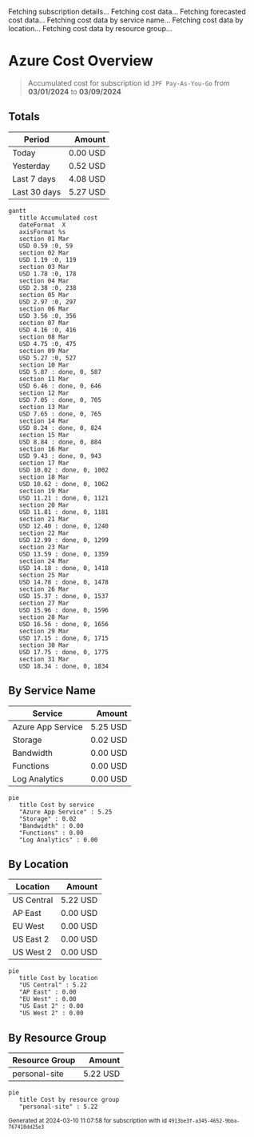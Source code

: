 Fetching subscription details...
Fetching cost data...
Fetching forecasted cost data...
Fetching cost data by service name...
Fetching cost data by location...
Fetching cost data by resource group...
# Azure Cost Overview

> Accumulated cost for subscription id `JPF Pay-As-You-Go` from **03/01/2024** to **03/09/2024**

## Totals

|Period|Amount|
|---|---:|
|Today|0.00 USD|
|Yesterday|0.52 USD|
|Last 7 days|4.08 USD|
|Last 30 days|5.27 USD|

```mermaid
gantt
   title Accumulated cost
   dateFormat  X
   axisFormat %s
   section 01 Mar
   USD 0.59 :0, 59
   section 02 Mar
   USD 1.19 :0, 119
   section 03 Mar
   USD 1.78 :0, 178
   section 04 Mar
   USD 2.38 :0, 238
   section 05 Mar
   USD 2.97 :0, 297
   section 06 Mar
   USD 3.56 :0, 356
   section 07 Mar
   USD 4.16 :0, 416
   section 08 Mar
   USD 4.75 :0, 475
   section 09 Mar
   USD 5.27 :0, 527
   section 10 Mar
   USD 5.87 : done, 0, 587
   section 11 Mar
   USD 6.46 : done, 0, 646
   section 12 Mar
   USD 7.05 : done, 0, 705
   section 13 Mar
   USD 7.65 : done, 0, 765
   section 14 Mar
   USD 8.24 : done, 0, 824
   section 15 Mar
   USD 8.84 : done, 0, 884
   section 16 Mar
   USD 9.43 : done, 0, 943
   section 17 Mar
   USD 10.02 : done, 0, 1002
   section 18 Mar
   USD 10.62 : done, 0, 1062
   section 19 Mar
   USD 11.21 : done, 0, 1121
   section 20 Mar
   USD 11.81 : done, 0, 1181
   section 21 Mar
   USD 12.40 : done, 0, 1240
   section 22 Mar
   USD 12.99 : done, 0, 1299
   section 23 Mar
   USD 13.59 : done, 0, 1359
   section 24 Mar
   USD 14.18 : done, 0, 1418
   section 25 Mar
   USD 14.78 : done, 0, 1478
   section 26 Mar
   USD 15.37 : done, 0, 1537
   section 27 Mar
   USD 15.96 : done, 0, 1596
   section 28 Mar
   USD 16.56 : done, 0, 1656
   section 29 Mar
   USD 17.15 : done, 0, 1715
   section 30 Mar
   USD 17.75 : done, 0, 1775
   section 31 Mar
   USD 18.34 : done, 0, 1834
```

## By Service Name

|Service|Amount|
|---|---:|
|Azure App Service|5.25 USD|
|Storage|0.02 USD|
|Bandwidth|0.00 USD|
|Functions|0.00 USD|
|Log Analytics|0.00 USD|

```mermaid
pie
   title Cost by service
   "Azure App Service" : 5.25
   "Storage" : 0.02
   "Bandwidth" : 0.00
   "Functions" : 0.00
   "Log Analytics" : 0.00
```

## By Location

|Location|Amount|
|---|---:|
|US Central|5.22 USD|
|AP East|0.00 USD|
|EU West|0.00 USD|
|US East 2|0.00 USD|
|US West 2|0.00 USD|

```mermaid
pie
   title Cost by location
   "US Central" : 5.22
   "AP East" : 0.00
   "EU West" : 0.00
   "US East 2" : 0.00
   "US West 2" : 0.00
```

## By Resource Group

|Resource Group|Amount|
|---|---:|
|personal-site|5.22 USD|

```mermaid
pie
   title Cost by resource group
   "personal-site" : 5.22
```

<sup>Generated at 2024-03-10 11:07:58 for subscription with id `4913be3f-a345-4652-9bba-767418dd25e3`</sup>
